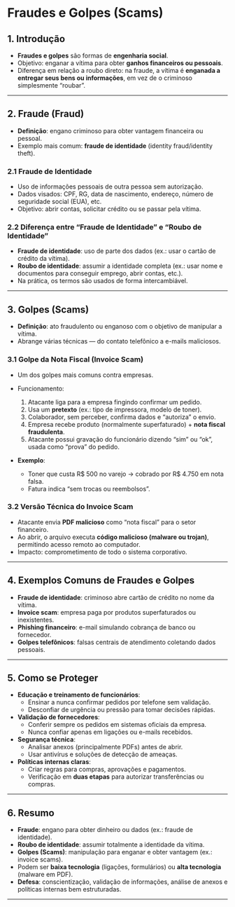 # Fraudes e Golpes (Scams)

## 1. Introdução
- **Fraudes e golpes** são formas de **engenharia social**.  
- Objetivo: enganar a vítima para obter **ganhos financeiros ou pessoais**.  
- Diferença em relação a roubo direto: na fraude, a vítima é **enganada a entregar seus bens ou informações**, em vez de o criminoso simplesmente “roubar”.  

---

## 2. Fraude (Fraud)
- **Definição**: engano criminoso para obter vantagem financeira ou pessoal.  
- Exemplo mais comum: **fraude de identidade** (identity fraud/identity theft).  

### 2.1 Fraude de Identidade
- Uso de informações pessoais de outra pessoa sem autorização.  
- Dados visados: CPF, RG, data de nascimento, endereço, número de seguridade social (EUA), etc.  
- Objetivo: abrir contas, solicitar crédito ou se passar pela vítima.  

### 2.2 Diferença entre “Fraude de Identidade” e “Roubo de Identidade”
- **Fraude de identidade**: uso de parte dos dados (ex.: usar o cartão de crédito da vítima).  
- **Roubo de identidade**: assumir a identidade completa (ex.: usar nome e documentos para conseguir emprego, abrir contas, etc.).  
- Na prática, os termos são usados de forma intercambiável.  

---

## 3. Golpes (Scams)
- **Definição**: ato fraudulento ou enganoso com o objetivo de manipular a vítima.  
- Abrange várias técnicas — do contato telefônico a e-mails maliciosos.  

### 3.1 Golpe da Nota Fiscal (Invoice Scam)
- Um dos golpes mais comuns contra empresas.  
- Funcionamento:  
  1. Atacante liga para a empresa fingindo confirmar um pedido.  
  2. Usa um **pretexto** (ex.: tipo de impressora, modelo de toner).  
  3. Colaborador, sem perceber, confirma dados e “autoriza” o envio.  
  4. Empresa recebe produto (normalmente superfaturado) + **nota fiscal fraudulenta**.  
  5. Atacante possui gravação do funcionário dizendo “sim” ou “ok”, usada como “prova” do pedido.  

- **Exemplo**:  
  - Toner que custa R$ 500 no varejo → cobrado por R$ 4.750 em nota falsa.  
  - Fatura indica “sem trocas ou reembolsos”.  

### 3.2 Versão Técnica do Invoice Scam
- Atacante envia **PDF malicioso** como “nota fiscal” para o setor financeiro.  
- Ao abrir, o arquivo executa **código malicioso (malware ou trojan)**, permitindo acesso remoto ao computador.  
- Impacto: comprometimento de todo o sistema corporativo.  

---

## 4. Exemplos Comuns de Fraudes e Golpes
- **Fraude de identidade**: criminoso abre cartão de crédito no nome da vítima.  
- **Invoice scam**: empresa paga por produtos superfaturados ou inexistentes.  
- **Phishing financeiro**: e-mail simulando cobrança de banco ou fornecedor.  
- **Golpes telefônicos**: falsas centrais de atendimento coletando dados pessoais.  

---

## 5. Como se Proteger
- **Educação e treinamento de funcionários**:  
  - Ensinar a nunca confirmar pedidos por telefone sem validação.  
  - Desconfiar de urgência ou pressão para tomar decisões rápidas.  
- **Validação de fornecedores**:  
  - Conferir sempre os pedidos em sistemas oficiais da empresa.  
  - Nunca confiar apenas em ligações ou e-mails recebidos.  
- **Segurança técnica**:  
  - Analisar anexos (principalmente PDFs) antes de abrir.  
  - Usar antivírus e soluções de detecção de ameaças.  
- **Políticas internas claras**:  
  - Criar regras para compras, aprovações e pagamentos.  
  - Verificação em **duas etapas** para autorizar transferências ou compras.  

---

## 6. Resumo
- **Fraude**: engano para obter dinheiro ou dados (ex.: fraude de identidade).  
- **Roubo de identidade**: assumir totalmente a identidade da vítima.  
- **Golpes (Scams)**: manipulação para enganar e obter vantagem (ex.: invoice scams).  
- Podem ser **baixa tecnologia** (ligações, formulários) ou **alta tecnologia** (malware em PDF).  
- **Defesa**: conscientização, validação de informações, análise de anexos e políticas internas bem estruturadas.  

---
